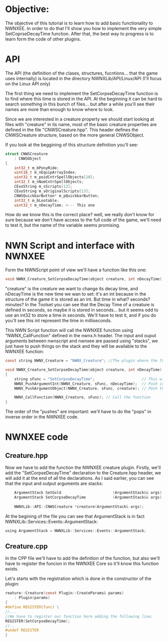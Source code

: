 # Objective: 

The objective of this tutorial is to learn how to add basic functionality to NWNXEE. In order to do that I'll show you how to implement the very simple SetCoprseDecayTime function. After that, the best way to progress is to learn form the code of other plugins. 

# API

The API (the definition of the clases, structures, fucntions... that the game uses internally) is located in the directory NWNXLib/API/Linux/API (I'll focus on the Linux API only)

The first thing we need to implement the SetCorpseDecayTime function is to find where this time is stored in the API. At the beginning it can be hard to search something in this bunch of files... but after a while you'll see their names are more than enough to know where to look. 

Since we are interested in a creature property we should start looking at files with "creature" in its name, most of the basic creature properties are defined in the file "CNWSCreature.hpp". This header defines the CNWSCreature structure, based on the more general CNWSObject.

If you look at the beggining of this structure definition you'll see:

```C
struct CNWSCreature
    : CNWSObject
{
    int32_t m_bPonyRide;
    uint16_t m_nEquipArrayIndex;
    uint32_t m_poidCntrSpellObjects[10];
    int32_t m_nNumCntrSpellObjects;
    CExoString m_sScripts[13];
    CExoString m_sOriginalScripts[13];
    CNWSQuickbarButton* m_pQuickbarButton;
    int32_t m_bLootable;
    uint32_t m_nDecayTime; <--- This one
 ```
How do we know this is the correct place? well, we really don't know for sure because we don't have access to the full code of the game, we'll need to test it, but the name of the variable seems promising.

# NWN Script and interface with NWNXEE

Form the NWNScript point of view we'll have a function like this one:

```C
void NWNX_Creature_SetCorpseDecayTime(object creature, int nDecayTime);
```
"creature" is the creature we want to change its decay time, and nDecayTime is the new time we wan to set: it's an int because in the structure of the game it is stored as an int. But time in what? seconds? minutes? In the Toolset you can see that the Decay Time of a creature is defined in seconds, so maybe it is stored in seconds... but it seems odd to use an int32 to store a time in seconds. We'll have to test it, and if you do you'll see this int represent the time in milliseconds.

This NWN Script function will call the NWNXEE function using "NWNX_CallFunction" defined in the nwnx.h header. The input and ouput arguments between nwnscript and nwnxee are passed using "stacks", we just have to push things on the stack and they will be available to the NWNXEE function:

```C
const string NWNX_Creature = "NWNX_Creature"; //The plugin where the function is

void NWNX_Creature_SetCorpseDecayTime(object creature, int nDecayTime)
{
    string sFunc = "SetCorpseDecayTime";                     // This will be the name of the NWNXEE function we want to call
    NWNX_PushArgumentInt(NWNX_Creature, sFunc, nDecayTime);  // Push into the stack the decay time
    NWNX_PushArgumentObject(NWNX_Creature, sFunc, creature); // PUsh the creature object

    NWNX_CallFunction(NWNX_Creature, sFunc); // Call the function
}
```
The order of the "pushes" are important: we'll have to do the "pops" in inverse order in the NWNXEE code.

# NWNXEE code

## Creature.hpp
Now we have to add the function the NWNXEE creature plugin. Firstly, we'll add the "SetCorpseDecayTime" declaration to the Creature.hpp header, we will add it at the end of all the declarations. As I said earlier, you can see that the input and output arguments are stacks:

```C
    ArgumentStack SetGold                       (ArgumentStack&& args);
    ArgumentStack SetCorpseDecayTime            (ArgumentStack&& args); <---- Here
    
    NWNXLib::API::CNWSCreature *creature(ArgumentStack& args);
```

At the begining of the file you can see that ArgumentStack is in fact NWNXLib::Services::Events::ArgumentStack:

```C
using ArgumentStack = NWNXLib::Services::Events::ArgumentStack;
```

## Creature.cpp

In the CPP file we'll have to add the definition of the function, but also we'll have to register the funcion in the NWNXEE Core so it'll know this function exists.

Let's starts with the registration which is done in the constructor of the plugin:

```C
reature::Creature(const Plugin::CreateParams& params)
    : Plugin(params)
{
#define REGISTER(func) \
//...
//We have to register our function here adding the following line:
REGISTER(SetCorpseDecayTime); 
//..
#undef REGISTER
}
```



